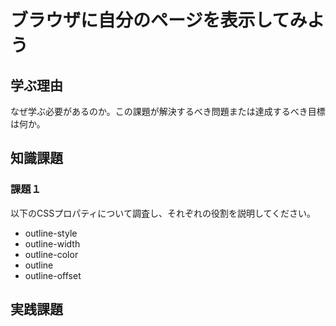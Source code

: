 # ブラウザに自分のページを表示してみよう

## 学ぶ理由

なぜ学ぶ必要があるのか。この課題が解決するべき問題または達成するべき目標は何か。

## 知識課題

### 課題１

以下のCSSプロパティについて調査し、それぞれの役割を説明してください。

- outline-style
- outline-width
- outline-color
- outline
- outline-offset

## 実践課題
